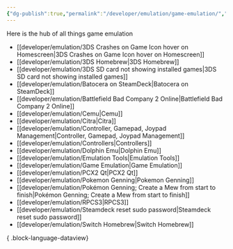```yaml
---
{"dg-publish":true,"permalink":"/developer/emulation/game-emulation/","dgPassFrontmatter":true}
---
```


Here is the hub of all things game emulation

- [[developer/emulation/3DS Crashes on Game Icon hover on Homescreen\|3DS Crashes on Game Icon hover on Homescreen]]
- [[developer/emulation/3DS Homebrew\|3DS Homebrew]]
- [[developer/emulation/3DS SD card not showing installed games\|3DS SD card not showing installed games]]
- [[developer/emulation/Batocera on SteamDeck\|Batocera on SteamDeck]]
- [[developer/emulation/Battlefield Bad Company 2 Online\|Battlefield Bad Company 2 Online]]
- [[developer/emulation/Cemu\|Cemu]]
- [[developer/emulation/Citra\|Citra]]
- [[developer/emulation/Controller, Gamepad, Joypad Management\|Controller, Gamepad, Joypad Management]]
- [[developer/emulation/Controllers\|Controllers]]
- [[developer/emulation/Dolphin Emu\|Dolphin Emu]]
- [[developer/emulation/Emulation Tools\|Emulation Tools]]
- [[developer/emulation/Game Emulation\|Game Emulation]]
- [[developer/emulation/PCX2 Qt\|PCX2 Qt]]
- [[developer/emulation/Pokemon Genning\|Pokemon Genning]]
- [[developer/emulation/Pokémon Genning; Create a Mew from start to finish\|Pokémon Genning; Create a Mew from start to finish]]
- [[developer/emulation/RPCS3\|RPCS3]]
- [[developer/emulation/Steamdeck reset sudo password\|Steamdeck reset sudo password]]
- [[developer/emulation/Switch Homebrew\|Switch Homebrew]]

{ .block-language-dataview}